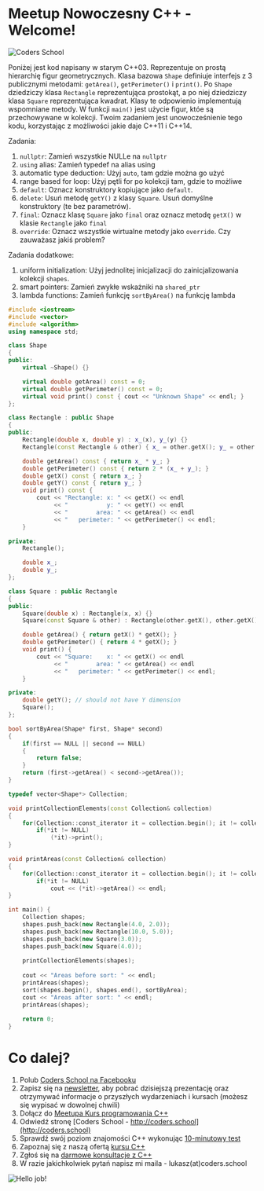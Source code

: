 # Meetup Nowoczesny C++ - Welcome!

![Coders School](http://coders.school/wp-content/uploads/2018/10/LOGO_bez_tla.png)

Poniżej jest kod napisany w starym C++03. Reprezentuje on prostą hierarchię figur geometrycznych. Klasa bazowa `Shape` definiuje interfejs z 3 publicznymi metodami: `getArea()`, `getPerimeter()` i `print()`. Po `Shape` dziedziczy klasa `Rectangle` reprezentująca prostokąt, a po niej dziedziczy klasa `Square` reprezentująca kwadrat. Klasy te odpowienio implementują wspomniane metody. W funkcji `main()` jest użycie figur, któe są przechowywane w kolekcji. Twoim zadaniem jest unowocześnienie tego kodu, korzystając z możliwości jakie daje C++11 i C++14.

Zadania:
1. `nullptr`:
    Zamień wszystkie NULLe na `nullptr`
1. `using` alias:
    Zamień typedef na alias using
1. automatic type deduction:
    Użyj `auto`, tam gdzie można go użyć
1. range based for loop:
    Użyj pętli for po kolekcji tam, gdzie to możliwe
1. `default`:
    Oznacz konstruktory kopiujące jako `default`.
1. `delete`:
    Usuń metodę `getY()` z klasy `Square`.
    Usuń domyślne konstruktory (te bez parametrów).
1. `final`:
    Oznacz klasę `Square` jako `final` oraz oznacz metodę `getX()` w klasie `Rectangle` jako `final`
1. `override`:
    Oznacz wszystkie wirtualne metody jako `override`. Czy zauważasz jakiś problem?
    
Zadania dodatkowe:
1. uniform initialization:
    Użyj jednolitej inicjalizacji do zainicjalizowania kolekcji `shapes`.
1. smart pointers:
    Zamień zwykłe wskażniki na `shared_ptr`
1. lambda functions:
    Zamień funkcję `sortByArea()` na funkcję lambda

```C++ runnable
#include <iostream>
#include <vector>
#include <algorithm>
using namespace std;

class Shape
{
public:
    virtual ~Shape() {}

    virtual double getArea() const = 0;
    virtual double getPerimeter() const = 0;
    virtual void print() const { cout << "Unknown Shape" << endl; }
};

class Rectangle : public Shape
{
public:
    Rectangle(double x, double y) : x_(x), y_(y) {}
    Rectangle(const Rectangle & other) { x_ = other.getX(); y_ = other.getY(); }

    double getArea() const { return x_ * y_; }
    double getPerimeter() const { return 2 * (x_ + y_); }
    double getX() const { return x_; }
    double getY() const { return y_; }
    void print() const {
    	cout << "Rectangle: x: " << getX() << endl
             << "           y: " << getY() << endl
             << "        area: " << getArea() << endl
             << "   perimeter: " << getPerimeter() << endl;
	}

private:
    Rectangle();

    double x_;
    double y_;
};

class Square : public Rectangle
{
public:
    Square(double x) : Rectangle(x, x) {}
    Square(const Square & other) : Rectangle(other.getX(), other.getX()) {}

    double getArea() { return getX() * getX(); }
    double getPerimeter() { return 4 * getX(); }
    void print() {
    	cout << "Square:    x: " << getX() << endl
             << "        area: " << getArea() << endl
             << "   perimeter: " << getPerimeter() << endl;
	}

private:
    double getY(); // should not have Y dimension
    Square();
};

bool sortByArea(Shape* first, Shape* second)
{
    if(first == NULL || second == NULL)
    {
        return false;
    }
    return (first->getArea() < second->getArea());
}

typedef vector<Shape*> Collection;

void printCollectionElements(const Collection& collection)
{
    for(Collection::const_iterator it = collection.begin(); it != collection.end(); ++it)
        if(*it != NULL)
            (*it)->print();
}

void printAreas(const Collection& collection)
{
    for(Collection::const_iterator it = collection.begin(); it != collection.end(); ++it)
        if(*it != NULL)
            cout << (*it)->getArea() << endl;
}

int main() {
	Collection shapes;
    shapes.push_back(new Rectangle(4.0, 2.0));
    shapes.push_back(new Rectangle(10.0, 5.0));
    shapes.push_back(new Square(3.0));
    shapes.push_back(new Square(4.0));
    
    printCollectionElements(shapes);
    
    cout << "Areas before sort: " << endl;
    printAreas(shapes);
    sort(shapes.begin(), shapes.end(), sortByArea);
    cout << "Areas after sort: " << endl;
    printAreas(shapes);
    
	return 0;
}
```

# Co dalej?

1. Polub [Coders School na Facebooku](https://www.facebook.com/szkola.coders.school)
1. Zapisz się na [newsletter](http://coders.school/?elementor_library=formularz-mailingowy), aby pobrać dzisiejszą prezentację oraz otrzymywać informacje o przyszłych wydarzeniach i kursach (możesz się wypisać w dowolnej chwili)
1. Dołącz do [Meetupa Kurs programowania C++](https://www.meetup.com/pl-PL/Kurs-programowania-C/)
1. Odwiedź stronę [Coders School - http://coders.school](http://coders.school)
1. Sprawdź swój poziom znajomości C++ wykonując [10-minutowy test](http://coders.school/sprawdz-sie/)
1. Zapoznaj się z naszą ofertą [kursu C++](http://coders.school/kurs-cpp/)
1. Zgłoś się na [darmowe konsultacje z C++](http://coders.school/post/darmowe-konsultacje-z-cpp/)
1. W razie jakichkolwiek pytań napisz mi maila - lukasz(at)coders.school

![Hello job!](http://coders.school/wp-content/uploads/2017/06/back.jpg)
